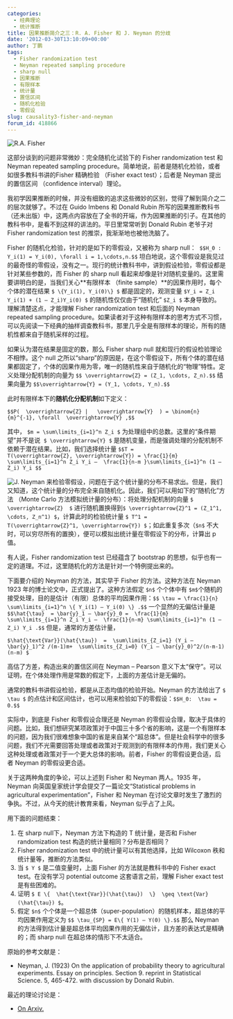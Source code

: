 ```yaml
---
categories:
  - 经典理论
  - 统计推断
title: 因果推断简介之三：R. A. Fisher 和 J. Neyman 的分歧
date: '2012-03-30T13:10:09+00:00'
author: 丁鹏
tags:
  - Fisher randomization test
  - Neyman repeated sampling procedure
  - sharp null
  - 因果推断
  - 有限样本
  - 统计量
  - 置信区间
  - 随机化检验
  - 零假设
slug: causality3-fisher-and-neyman
forum_id: 418866
---
```


![R.A. Fisher](https://uploads.cosx.org/2012/03/R.A.-Fisher.jpg)
  
这部分谈到的问题非常微妙：完全随机化试验下的 Fisher randomization test 和 Neyman repeated sampling procedure。简单地说，前者是随机化检验，或者如很多教科书讲的Fisher 精确检验 （Fisher exact test）；后者是 Neyman 提出的置信区间 （confidence interval）理论。

我初学因果推断的时候，并没有细致的追求这些微妙的区别，觉得了解到简介之二的层次就够了。不过在 Guido Imbens 和 Donald Rubin 所写的因果推断教科书（还未出版）中，这两点内容放在了全书的开端，作为因果推断的引子。在其他的教科书中，是看不到这样的讲法的。平日里常常听到 Donald Rubin 老爷子对 Fisher randomization test 的推崇，我渐渐地也被他洗脑了。

Fisher 的随机化检验，针对的是如下的零假设，又被称为 sharp null：  `$$H_0 : Y_i(1) = Y_i(0), \forall i = 1,\cdots,n.$$` 坦白地说，这个零假设是我见过的最奇怪的零假设，没有之一。现行的统计教科书中，讲到假设检验，零假设都是针对某些参数的，而 Fisher 的 sharp null 看起来却像是针对随机变量的。这里需要讲明白的是，当我们关心**有限样本 （finite sample）**的因果作用时，每个个体的潜在结果 `$ \{Y_i(1), Y_i(0)\} $` 都是固定的，观测变量 `$Y_i = Z_i Y_i(1) + (1 – Z_i)Y_i(0) $` 的随机性仅仅由于“随机化” `$Z_i $` 本身导致的。理解清楚这点，才能理解 Fisher randomization test 和后面的 Neyman repeated sampling procedure。如果读者对于这种有限样本的思考方式不习惯，可以先阅读一下经典的抽样调查教科书，那里几乎全是有限样本的理论，所有的随机性都来自于随机采样的过程。

如果认为潜在结果是固定的数，那么 Fisher sharp null 就和现行的假设检验理论不相悖。这个 null 之所以“sharp”的原因是，在这个零假设下，所有个体的潜在结果都固定了，个体的因果作用为零，唯一的随机性来自于随机化的“物理”特性。定义处理分配机制的向量为 `$$ \overrightarrow{Z} = (Z_1, \cdots, Z_n).$$` 结果向量为 `$$\overrightarrow{Y} = (Y_1, \cdots, Y_n).$$`

此时有限样本下的**随机化分配机制**如下定义：

`$$P(  \overrightarrow{Z} |   \overrightarrow{Y}  ) = \binom{n}{m}^{-1}, \forall  \overrightarrow{Y} ,$$`

其中， `$m = \sum\limits_{i=1}^n Z_i $` 为处理组中的总数。这里的“条件期望”并不是说  `$ \overrightarrow{Y} $` 是随机变量，而是强调处理的分配机制不依赖于潜在结果。比如，我们选择统计量 `$$T = T(\overrightarrow{Z}, \overrightarrow{Y}) = \frac{1}{m} \sum\limits_{i=1}^n Z_i Y_i –  \frac{1}{n-m }\sum\limits_{i=1}^n (1 – Z_i) Y_i $$`
  
![J. Neyman](https://uploads.cosx.org/2012/03/J.-Neyman.jpg) 来检验零假设，问题在于这个统计量的分布不易求出。但是，我们又知道，这个统计量的分布完全来自随机化。因此，我们可以用如下的“随机化”方法 （Monte Carlo 方法模拟统计量的分布）：将处理分配机制的向量 `$ \overrightarrow{Z}  $` 进行随机置换得到`$ \overrightarrow{Z}^1 = (Z_1^1, \cdots, Z_n^1) $`，计算此时的检验统计量 `$ T^1 = T(\overrightarrow{Z}^1, \overrightarrow{Y}) $`；如此重复多次（`$n$` 不大时，可以穷尽所有的置换），便可以模拟出统计量在零假设下的分布，计算出 p 值。

有人说，Fisher randomization test 已经蕴含了 bootstrap 的思想，似乎也有一定的道理。不过，这里随机化的方法是针对一个特例提出来的。

下面要介绍的 Neyman 的方法，其实早于 Fisher 的方法。这种方法在 Neyman 1923 年的博士论文中，正式提出了。这种方法假定 `$n$` 个个体中有 `$m$`个随机的接受处理，目的是估计（有限）总体的平均因果作用：`$$ \tau = \frac{1}{n} \sum\limits_{i=1}^n \{ Y_i(1) – Y_i(0) \} .$$` 一个显然的无偏估计量是  `$$\hat{\tau}  = \bar{y}_1 – \bar{y}_0 =  \frac{1}{m} \sum\limits_{i=1}^n Z_i Y_i –  \frac{1}{n-m} \sum\limits_{i=1}^n (1 – Z_i) Y_i .$$` 但是，通常的方差估计量，

`$\hat{\text{Var}}(\hat{\tau})  =  \sum\limits_{Z_i=1} (Y_i – \bar{y}_1)^2 /(m-1)m+  \sum\limits_{Z_i=0} (Y_i – \bar{y}_0)^2/(n-m-1)(n-m) $`

高估了方差，构造出来的置信区间在 Neyman – Pearson 意义下太“保守”。可以证明，在个体处理作用是常数的假定下，上面的方差估计是无偏的。

通常的教科书讲假设检验，都是从正态均值的检验开始。Neyman 的方法给出了 `$ \tau $` 的点估计和区间估计，也可以用来检验如下的零假设：`$$H_0:  \tau = 0.$$`

实际中，到底是 Fisher 和零假设合理还是 Neyman 的零假设合理，取决于具体的问题。比如，我们想研究某项政策对于中国三十多个省的影响，这是一个有限样本的问题，因为我们很难想象中国的省是来自某个“超总体”。但是社会科学中的很多问题，我们不光需要回答处理或者政策对于观测到的有限样本的作用，我们更关心这种处理或者政策对于一个更大总体的影响。前者，Fisher 的零假设更合适，后者 Neyman 的零假设更合适。

关于这两种角度的争论，可以上述到 Fisher 和 Neyman 两人。1935 年，Neyman 向英国皇家统计学会提交了一篇论文“Statistical problems in agricultural experimentation”，Fisher 和 Neyman 在讨论文章时发生了激烈的争执。不过，从今天的统计教育来看，Neyman 似乎占了上风。

用下面的问题结束：

  1. 在 sharp null下，Neyman 方法下构造的 T 统计量，是否和 Fisher randomization test 构造的统计量相同？分布是否相同？
  2. Fisher randomization test 中的统计量可以有其他选择，比如 Wilcoxon 秩和统计量等，推断的方法类似。
  3. 当 `$ Y $` 是二值变量时，上面 Fisher 的方法就是教科书中的 Fisher exact test。在没有学习 potential outcome 这套语言之前，理解 Fisher exact test 是有些困难的。
  4. 证明 `$ E \{  \hat{\text{Var}}(\hat{\tau})  \}  \geq \text{Var}(\hat{\tau}) $`。
  5. 假定 `$n$` 个个体是一个超总体（super-population）的随机样本，超总体的平均因果作用定义为 `$$ \tau_{SP} = E\{ Y(1) – Y(0) \}.$$` 那么 Neyman 的方法得到估计量是超总体平均因果作用的无偏估计，且方差的表达式是精确的；而 sharp null 在超总体的情形下不太适合。

原始的参考文献是：

- Neyman, J. (1923) On the application of probability theory to agricultural experiments. Essay on principles. Section 9. reprint in Statistical Science. 5, 465-472. with discussion by Donald Rubin.

最近的理论讨论是：
  
- [On Arxiv.](http://arxiv.org/abs/1402.0142)
